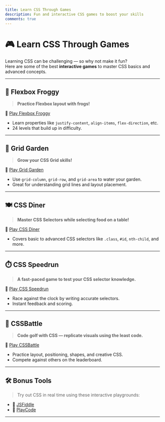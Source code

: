 ```yaml
---
title: Learn CSS Through Games
description: Fun and interactive CSS games to boost your skills
comments: true
---
```


# 🎮 Learn CSS Through Games

Learning CSS can be challenging — so why not make it fun?  
Here are some of the best **interactive games** to master CSS basics and advanced concepts.

---

## 🧩 Flexbox Froggy

> **Practice Flexbox layout with frogs!**

🔗 <a href="https://flexboxfroggy.com/" target="_blank" rel="noopener noreferrer">Play Flexbox Froggy</a>

- Learn properties like `justify-content`, `align-items`, `flex-direction`, etc.
- 24 levels that build up in difficulty.

---

## 🧩 Grid Garden

> **Grow your CSS Grid skills!**

🔗 <a href="https://cssgridgarden.com/" target="_blank" rel="noopener noreferrer">Play Grid Garden</a>

- Use `grid-column`, `grid-row`, and `grid-area` to water your garden.
- Great for understanding grid lines and layout placement.

---

## 🍽️ CSS Diner

> **Master CSS Selectors while selecting food on a table!**

🔗 <a href="https://flukeout.github.io/" target="_blank" rel="noopener noreferrer">Play CSS Diner</a>

- Covers basic to advanced CSS selectors like `.class`, `#id`, `nth-child`, and more.

---

## ⏱️ CSS Speedrun

> **A fast-paced game to test your CSS selector knowledge.**

🔗 <a href="https://css-speedrun.netlify.app/" target="_blank" rel="noopener noreferrer">Play CSS Speedrun</a>

- Race against the clock by writing accurate selectors.
- Instant feedback and scoring.

---

## 🎨 CSSBattle

> **Code golf with CSS — replicate visuals using the least code.**

🔗 <a href="https://cssbattle.dev/" target="_blank" rel="noopener noreferrer">Play CSSBattle</a>

- Practice layout, positioning, shapes, and creative CSS.
- Compete against others on the leaderboard.

---

## 🛠️ Bonus Tools

> Try out CSS in real time using these interactive playgrounds:

- 🔗 <a href="https://jsfiddle.net/" target="_blank" rel="noopener noreferrer">JSFiddle</a>
- 🔗 <a href="https://playcode.io/css" target="_blank" rel="noopener noreferrer">PlayCode</a>

---
